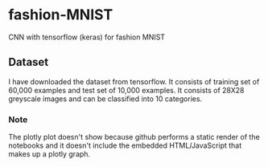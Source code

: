 # fashion-MNIST

CNN with tensorflow (keras) for fashion MNIST

## Dataset
I have downloaded the dataset from tensorflow. It consists of training set of 60,000 examples and test set of 10,000 examples. It consists of 28X28 greyscale images and can be classified into 10 categories.

### Note
The plotly plot doesn't show because github performs a static render of the notebooks and it doesn't include the embedded HTML/JavaScript that makes up a plotly graph. 
